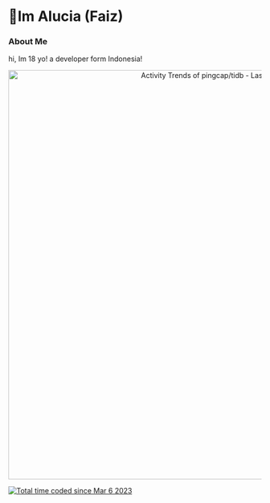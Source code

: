 <h1>👋Im Alucia (Faiz) </h1>

### About Me

hi, Im 18 yo! a developer form Indonesia!

<!-- Copy-paste in your Readme.md file -->

<a href="https://next.ossinsight.io/widgets/official/compose-activity-trends?repo_id=41986369" target="_blank" style="display: block" align="center">
  <picture>
    <source media="(prefers-color-scheme: dark)" srcset="https://next.ossinsight.io/widgets/official/compose-activity-trends/thumbnail.png?repo_id=41986369&image_size=auto&color_scheme=dark" width="815" height="auto">
    <img alt="Activity Trends of pingcap/tidb - Last 28 days" src="https://next.ossinsight.io/widgets/official/compose-activity-trends/thumbnail.png?repo_id=41986369&image_size=auto&color_scheme=light" width="815" height="auto">
  </picture>
</a>

<!-- Made with [OSS Insight](https://ossinsight.io/) -->

<a href="https://wakatime.com/@bcd0d2e9-520f-4663-8117-bb27f487e38a"><img src="https://wakatime.com/badge/user/bcd0d2e9-520f-4663-8117-bb27f487e38a.svg" alt="Total time coded since Mar 6 2023"/></a>

